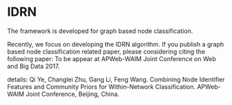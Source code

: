 # IDRN
The framework is developed for graph based node classification.

Recently, we focus on developing the IDRN algorithm.
If you publish a graph based node classification related paper, please considering citing the following paper: 
To be appear at APWeb-WAIM Joint Conference on Web and Big Data 2017.

details:
Qi Ye, Changlei Zhu, Gang Li, Feng Wang. Combining Node Identifier Features and Community Priors for Within-Network Classification. APWeb-WAIM Joint Conference, Beijing, China.
